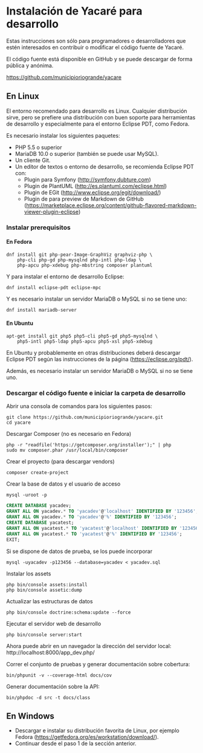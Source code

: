 # Instalación de Yacaré para desarrollo

Estas instrucciones son sólo para programadores o desarrolladores que estén interesados
en contribuir o modificar el código fuente de Yacaré.

El código fuente está disponible en GitHub y se puede descargar de forma pública y anónima.

https://github.com/municipioriogrande/yacare

## En Linux

El entorno recomendado para desarrollo es Linux. Cualquier distribución sirve, pero se
prefiere una distribución con buen soporte para herramientas de desarrollo y especialmente
para el entorno Eclipse PDT, como Fedora.

Es necesario instalar los siguientes paquetes:

* PHP 5.5 o superior
* MariaDB 10.0 o superior (también se puede usar MySQL).
* Un cliente Git.
* Un editor de textos o entorno de desarrollo, se recomienda Eclipse PDT con:
	* Plugin para Symfony (http://symfony.dubture.com)
	* Plugin de PlantUML (http://es.plantuml.com/eclipse.html)
	* Plugin de EGit (http://www.eclipse.org/egit/download/)
	* Plugin de para preview de Markdown de GitHub (https://marketplace.eclipse.org/content/github-flavored-markdown-viewer-plugin-eclipse)

### Instalar prerequisitos

#### En Fedora

```shell
dnf install git php-pear-Image-GraphViz graphviz-php \
	php-cli php-gd php-mysqlnd php-intl php-ldap \
	php-apcu php-xdebug php-mbstring composer plantuml
```

Y para instalar el entorno de desarrollo Eclipse:

```shell
dnf install eclipse-pdt eclipse-mpc
```

Y es necesario instalar un servidor MariaDB o MySQL si no se tiene uno:

```shell
dnf install mariadb-server
```

#### En Ubuntu

```shell
apt-get install git php5 php5-cli php5-gd php5-mysqlnd \
	php5-intl php5-ldap php5-apcu php5-xsl php5-xdebug
```

En Ubuntu y probablemente en otras distribuciones deberá descargar Eclipse PDT
según las instrucciones de la página (https://eclipse.org/pdt/).

Además, es necesario instalar un servidor MariaDB o MySQL si no se tiene uno.

### Descargar el código fuente e iniciar la carpeta de desarrollo

Abrir una consola de comandos para los siguientes pasos:

```shell
git clone https://github.com/municipioriogrande/yacare.git
cd yacare
```

Descargar Composer (no es necesario en Fedora)

```shell
php -r "readfile('https://getcomposer.org/installer');" | php
sudo mv composer.phar /usr/local/bin/composer
```

Crear el proyecto (para descargar vendors)

```shell
composer create-project
```

Crear la base de datos y el usuario de acceso

```shell
mysql -uroot -p
```
```sql
CREATE DATABASE yacadev;
GRANT ALL ON yacadev.* TO 'yacadev'@'localhost' IDENTIFIED BY '123456';
GRANT ALL ON yacadev.* TO 'yacadev'@'%' IDENTIFIED BY '123456';
CREATE DATABASE yacatest;
GRANT ALL ON yacatest.* TO 'yacatest'@'localhost' IDENTIFIED BY '123456';
GRANT ALL ON yacatest.* TO 'yacatest'@'%' IDENTIFIED BY '123456';
EXIT;
```

Si se dispone de datos de prueba, se los puede incorporar

```shell
mysql -uyacadev -p123456 --database=yacadev < yacadev.sql
```

Instalar los assets

```shell
php bin/console assets:install
php bin/console assetic:dump
```

Actualizar las estructuras de datos

```shell
php bin/console doctrine:schema:update --force
```

Ejecutar el servidor web de desarrollo

```shell
php bin/console server:start
```

Ahora puede abrir en un navegador la dirección del servidor local: http://localhost:8000/app_dev.php/ 

Correr el conjunto de pruebas y generar documentación sobre cobertura:

```shell
bin/phpunit -v --coverage-html docs/cov
```

Generar documentación sobre la API:

```shell
bin/phpdoc -d src -t docs/class
```

## En Windows

* Descargar e instalar su distribución favorita de Linux, por ejemplo Fedora (https://getfedora.org/es/workstation/download/).
* Continuar desde el paso 1 de la sección anterior.

